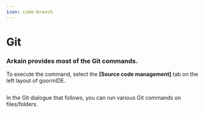 ```yaml
---
icon: code-branch
---
```


# Git

### **Arkain** provides most of the Git commands.

To execute the command, select the **\[Source code management]** tab on the left layout of goormIDE.

<figure><img src="https://help.goorm.io/~gitbook/image?url=https%3A%2F%2F2181851870-files.gitbook.io%2F%7E%2Ffiles%2Fv0%2Fb%2Fgitbook-x-prod.appspot.com%2Fo%2Fspaces%252F-Lq-Q9LciN1X9EABxGkt%252Fuploads%252FpIGYE7EyVWZisxAJ3Ksj%252Fimage.png%3Falt%3Dmedia%26token%3Db1394650-dcce-4043-8355-8ee8a4561253&#x26;width=768&#x26;dpr=4&#x26;quality=100&#x26;sign=9fe1bb41&#x26;sv=2" alt=""><figcaption></figcaption></figure>

In the Git dialogue that follows, you can run various Git commands on files/folders.

<figure><img src="https://help.goorm.io/~gitbook/image?url=https%3A%2F%2F2181851870-files.gitbook.io%2F%7E%2Ffiles%2Fv0%2Fb%2Fgitbook-legacy-files%2Fo%2Fassets%252F-Lq-Q9LciN1X9EABxGkt%252F-M107sxqeWa_Hrht5sN6%252F-M108RanyDx6HJ_reXh0%252F200223_scm_banch.gif%3Falt%3Dmedia%26token%3D1ce314ff-1efc-4a4e-a271-05fa939a93b0&#x26;width=768&#x26;dpr=4&#x26;quality=100&#x26;sign=703e3ee&#x26;sv=2" alt=""><figcaption></figcaption></figure>

